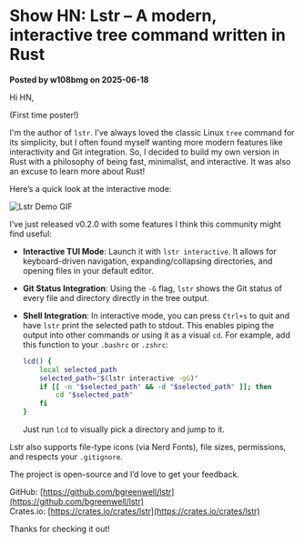 # Show HN: Lstr – A modern, interactive tree command written in Rust

**Posted by w108bmg on 2025-06-18**

Hi HN,

(First time poster!)

I'm the author of `lstr`. I’ve always loved the classic Linux `tree` command for its simplicity, but I often found myself wanting more modern features like interactivity and Git integration. So, I decided to build my own version in Rust with a philosophy of being fast, minimalist, and interactive. It was also an excuse to learn more about Rust!

Here’s a quick look at the interactive mode:

![Lstr Demo GIF](https://raw.githubusercontent.com/bgreenwell/lstr/main/assets/lstr-demo.gif)

I’ve just released v0.2.0 with some features I think this community might find useful:

- **Interactive TUI Mode**: Launch it with `lstr interactive`. It allows for keyboard-driven navigation, expanding/collapsing directories, and opening files in your default editor.

- **Git Status Integration**: Using the `-G` flag, `lstr` shows the Git status of every file and directory directly in the tree output.

- **Shell Integration**: In interactive mode, you can press `Ctrl+s` to quit and have `lstr` print the selected path to stdout. This enables piping the output into other commands or using it as a visual `cd`. For example, add this function to your `.bashrc` or `.zshrc`:

  ```bash
  lcd() {
      local selected_path
      selected_path="$(lstr interactive -gG)"
      if [[ -n "$selected_path" && -d "$selected_path" ]]; then
          cd "$selected_path"
      fi
  }
  ```

  Just run `lcd` to visually pick a directory and jump to it.

Lstr also supports file-type icons (via Nerd Fonts), file sizes, permissions, and respects your `.gitignore`.

The project is open-source and I’d love to get your feedback.

GitHub: [https://github.com/bgreenwell/lstr](https://github.com/bgreenwell/lstr)  
Crates.io: [https://crates.io/crates/lstr](https://crates.io/crates/lstr)

Thanks for checking it out!
